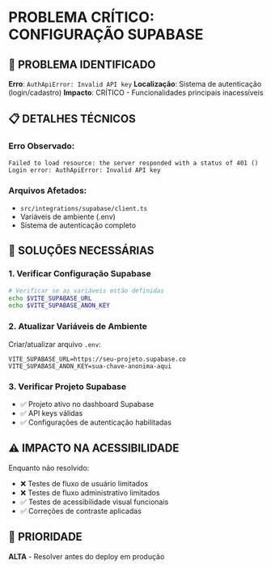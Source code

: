 # PROBLEMA CRÍTICO: CONFIGURAÇÃO SUPABASE

## 🚨 PROBLEMA IDENTIFICADO

**Erro**: `AuthApiError: Invalid API key`
**Localização**: Sistema de autenticação (login/cadastro)
**Impacto**: CRÍTICO - Funcionalidades principais inacessíveis

## 📋 DETALHES TÉCNICOS

### Erro Observado:
```
Failed to load resource: the server responded with a status of 401 ()
Login error: AuthApiError: Invalid API key
```

### Arquivos Afetados:
- `src/integrations/supabase/client.ts`
- Variáveis de ambiente (.env)
- Sistema de autenticação completo

## 🔧 SOLUÇÕES NECESSÁRIAS

### 1. Verificar Configuração Supabase
```bash
# Verificar se as variáveis estão definidas
echo $VITE_SUPABASE_URL
echo $VITE_SUPABASE_ANON_KEY
```

### 2. Atualizar Variáveis de Ambiente
Criar/atualizar arquivo `.env`:
```env
VITE_SUPABASE_URL=https://seu-projeto.supabase.co
VITE_SUPABASE_ANON_KEY=sua-chave-anonima-aqui
```

### 3. Verificar Projeto Supabase
- ✅ Projeto ativo no dashboard Supabase
- ✅ API keys válidas
- ✅ Configurações de autenticação habilitadas

## ⚠️ IMPACTO NA ACESSIBILIDADE

Enquanto não resolvido:
- ❌ Testes de fluxo de usuário limitados
- ❌ Testes de fluxo administrativo limitados
- ✅ Testes de acessibilidade visual funcionais
- ✅ Correções de contraste aplicadas

## 🎯 PRIORIDADE

**ALTA** - Resolver antes do deploy em produção
